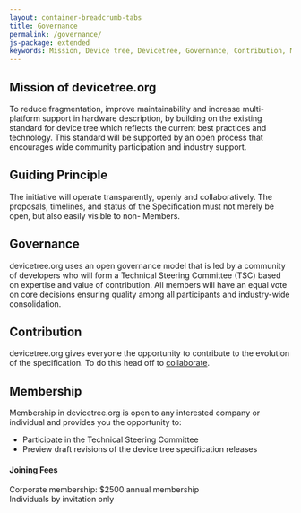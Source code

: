 ```yaml
---
layout: container-breadcrumb-tabs
title: Governance
permalink: /governance/
js-package: extended
keywords: Mission, Device tree, Devicetree, Governance, Contribution, Membership
---
```

## Mission of devicetree.org

To reduce fragmentation, improve maintainability and increase multi-platform support in hardware description, by building on the existing standard for device tree which reflects the current best practices and technology. This standard will be supported by an open process that encourages wide community participation and industry support.

## Guiding Principle

The initiative will operate transparently, openly and collaboratively. The proposals, timelines, and status of the Specification must not merely be open, but also easily visible to non- Members.

## Governance

devicetree.org uses an open governance model that is led by a community of developers who will form a Technical Steering Committee (TSC) based on expertise and value of contribution. All members will have an equal vote on core decisions ensuring quality among all participants and industry-wide consolidation.

## Contribution

devicetree.org gives everyone the opportunity to contribute to the evolution of the specification. To do this head off to [collaborate](http://www.devicetree.org/collaborate/).

## Membership

Membership in devicetree.org is open to any interested company or individual and provides you the opportunity to:

*   Participate in the Technical Steering Committee
*   Preview draft revisions of the device tree specification releases

#### Joining Fees

Corporate membership: $2500 annual membership  
Individuals by invitation only
